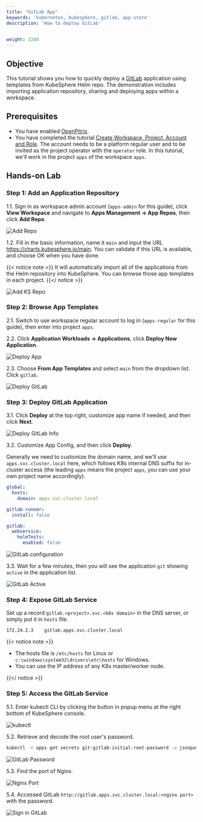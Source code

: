 ```yaml
---
title: "GitLab App"
keywords: 'kubernetes, kubesphere, gitlab, app-store'
description: 'How to deploy GitLab'


weight: 2240
---
```


## Objective

This tutorial shows you how to quickly deploy a [GitLab](https://gitlab.com/gitlab-org/gitlab) application using templates from KubeSphere Helm repo. The demonstration includes importing application repository, sharing and deploying apps within a workspace.

## Prerequisites

- You have enabled [OpenPitrix](/docs/pluggable-components/app-store/).
- You have completed the tutorial [Create Workspace, Project, Account and Role](/docs/quick-start/create-workspace-and-project/). The account needs to be a platform regular user and to be invited as the project operator with the `operator` role. In this tutorial, we'll work in the project `apps` of the workspace `apps`.

## Hands-on Lab

### Step 1: Add an Application Repository

1.1. Sign in as workspace admin account (`apps-admin` for this guide), click **View Workspace** and navigate to **Apps Management → App Repos**, then click **Add Repo**.

  ![Add Repo](/images/docs/appstore/gitlab/add-repo.png)

1.2. Fill in the basic information, name it `main` and input the URL https://charts.kubesphere.io/main. You can validate if this URL is available, and choose OK when you have done.

  {{< notice note >}}
  It will automatically import all of the applications from the Helm repository into KubeSphere. You can browse those app templates in each project.
  {{</ notice >}}

  ![Add KS Repo](/images/docs/appstore/gitlab/add-ks-repo.png)

### Step 2: Browse App Templates

2.1. Switch to use workspace regular account to log in (`apps-regular` for this guide), then enter into project `apps`.

2.2. Click **Application Workloads → Applications**, click **Deploy New Application**.

  ![Deploy App](/images/docs/appstore/gitlab/deploy-app.png)

2.3. Choose **From App Templates** and select `main` from the dropdown list. Click `gitlab`.

  ![Deploy GitLab](/images/docs/appstore/gitlab/deploy-gitlab.png)

### Step 3: Deploy GitLab Application

3.1. Click **Deploy** at the top right, customize app name if needed, and then click **Next**.

  ![Deploy GitLab Info](/images/docs/appstore/gitlab/deploy-gitlab-info.png)

3.2. Customize App Config, and then click **Deploy**.

Generally we need to customize the domain name, and we'll use `apps.svc.cluster.local` here, which follows K8s internal DNS suffix for in-cluster access (the leading `apps` means the project `apps`, you can use your own project name accordingly).

  ```yaml
  global:
    hosts:
      domain: apps.svc.cluster.local

  gitlab-runner:
    install: false

  gitlab:
    webservice:
      helmTests:
        enabled: false
  ```

  ![GitLab configuration](/images/docs/appstore/gitlab/deploy-gitlab-conf.png)

3.3. Wait for a few minutes, then you will see the application `git` showing `active` in the application list.

  ![GitLab Active](/images/docs/appstore/gitlab/deploy-gitlab-done.png)

### Step 4: Expose GitLab Service

Set up a record `gitlab.<project>.svc.<k8s domain>` in the DNS server, or simply put it in `hosts` file.

```shell
172.24.2.3    gitlab.apps.svc.cluster.local
```

{{< notice note >}}

- The hosts file is `/etc/hosts` for Linux or `c:\windows\system32\drivers\etc\hosts` for Windows.
- You can use the IP address of any K8s master/worker node.

{{</ notice >}}

### Step 5: Access the GitLab Service

5.1. Enter kubectl CLI by clicking the button in popup menu at the right bottom of KubeSphere console.

  ![kubectl](/images/docs/appstore/gitlab/kubectl.png)

5.2. Retrieve and decode the root user's password.

  ```bash
  kubectl -n apps get secrets git-gitlab-initial-root-password -o jsonpath="{.data.password}" | base64 -d; echo
  ```

  ![GitLab Password](/images/docs/appstore/gitlab/gitlab-password.png)

5.3. Find the port of Nginx.

  ![Nginx Port](/images/docs/appstore/gitlab/nginx-port.png)

5.4. Accessed GitLab `http://gitlab.apps.svc.cluster.local:<nginx port>` with the password.

  ![Sign in GitLab](/images/docs/appstore/gitlab/signin-gitlab.png)
